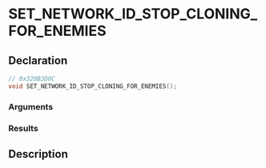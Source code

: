 # SET_NETWORK_ID_STOP_CLONING_FOR_ENEMIES

## Declaration
```cpp
// 0x320B3D0C
void SET_NETWORK_ID_STOP_CLONING_FOR_ENEMIES();
```

### Arguments

### Results

## Description
